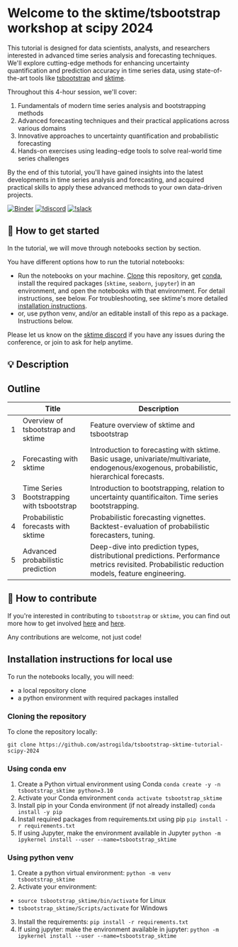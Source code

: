 Welcome to the sktime/tsbootstrap workshop at scipy 2024
========================================================

This tutorial is designed for data scientists, analysts, and researchers interested in advanced time series analysis and forecasting techniques. We'll explore cutting-edge methods for enhancing uncertainty quantification and prediction accuracy in time series data, using state-of-the-art tools like [tsbootstrap](www.github.com/astrogilda/tsbootstrap) and [sktime](www.github.com/sktime/sktime).

Throughout this 4-hour session, we'll cover:

1. Fundamentals of modern time series analysis and bootstrapping methods
2. Advanced forecasting techniques and their practical applications across various domains
3. Innovative approaches to uncertainty quantification and probabilistic forecasting
4. Hands-on exercises using leading-edge tools to solve real-world time series challenges

By the end of this tutorial, you'll have gained insights into the latest developments in time series analysis and forecasting, and acquired practical skills to apply these advanced methods to your own data-driven projects.


[![Binder](https://mybinder.org/badge_logo.svg)](https://mybinder.org/v2/gh/astrogilda/tsbootstrap-sktime-tutorial-scipy-2024/main?filepath=notebooks) [![!discord](https://img.shields.io/static/v1?logo=discord&label=discord&message=chat&color=lightgreen)](https://discord.com/invite/54ACzaFsn7) [![!slack](https://img.shields.io/static/v1?logo=linkedin&label=LinkedIn&message=news&color=lightblue)](https://www.linkedin.com/company/scikit-time/)

## :rocket: How to get started

In the tutorial, we will move through notebooks section by section.

You have different options how to run the tutorial notebooks:

* Run the notebooks on your machine. [Clone] this repository, get [conda], install the required packages (`sktime`, `seaborn`, `jupyter`) in an environment, and open the notebooks with that environment. For detail instructions, see below. For troubleshooting, see sktime's more detailed [installation instructions].
* or, use python venv, and/or an editable install of this repo as a package. Instructions below.

[clone]: https://help.github.com/en/github/creating-cloning-and-archiving-repositories/cloning-a-repository
[conda]: https://docs.conda.io/en/latest/
[installation instructions]: https://www.sktime.net/en/latest/installation.html

Please let us know on the [sktime discord](https://discord.com/invite/54ACzaFsn7) if you have any issues during the conference, or join to ask for help anytime.

## :bulb: Description

## Outline

| | Title | Description |
| ---- | ---------------------------- | ------------------------------------------------------------ 
| 1 | Overview of tsbootstrap and sktime | Feature overview of sktime and tsbootstrap |
| 2 | Forecasting with sktime | Introduction to forecasting with sktime. Basic usage, univariate/multivariate, endogenous/exogenous, probabilistic, hierarchical forecasts. |
| 3 | Time Series Bootstrapping with tsbootstrap | Introduction to bootstrapping, relation to uncertainty quantificaiton. Time series bootstrapping. |
| 4 | Probabilistic forecasts with sktime | Probabilistic forecasting vignettes. Backtest-evaluation of probabilistic forecasters, tuning. |
| 5 | Advanced probabilistic prediction | Deep-dive into prediction types, distributional predictions. Performance metrics revisited. Probabilistic reduction models, feature engineering. |



## :wave: How to contribute

If you're interested in contributing to `tsbootstrap` or `sktime`, you can find out more how to get involved [here](https://github.com/astrogilda/tsbootstrap/blob/main/CONTRIBUTING.md) and  [here](https://www.sktime.net/en/latest/get_involved.html).

Any contributions are welcome, not just code!

## Installation instructions for local use

To run the notebooks locally, you will need:

* a local repository clone
* a python environment with required packages installed

### Cloning the repository

To clone the repository locally:

`git clone https://github.com/astrogilda/tsbootstrap-sktime-tutorial-scipy-2024`

### Using conda env

1. Create a Python virtual environment using Conda
`conda create -y -n tsbootstrap_sktime python=3.10`
2. Activate your Conda environment
`conda activate tsbootstrap_sktime`
3. Install pip in your Conda environment (if not already installed)
`conda install -y pip`
4. Install required packages from requirements.txt using pip
`pip install -r requirements.txt`
5. If using Jupyter, make the environment available in Jupyter
`python -m ipykernel install --user --name=tsbootstrap_sktime`

### Using python venv

1. Create a python virtual environment:
`python -m venv tsbootstrap_sktime`
2. Activate your environment:
 - `source tsbootstrap_sktime/bin/activate` for Linux
 - `tsbootstrap_sktime/Scripts/activate` for Windows
3. Install the requirements:
`pip install -r requirements.txt`
4. If using jupyter: make the environment available in jupyter:
`python -m ipykernel install --user --name=tsbootstrap_sktime`
